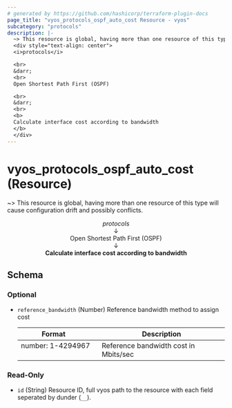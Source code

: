 ```yaml
---
# generated by https://github.com/hashicorp/terraform-plugin-docs
page_title: "vyos_protocols_ospf_auto_cost Resource - vyos"
subcategory: "protocols"
description: |-
  ~> This resource is global, having more than one resource of this type will cause configuration drift and possibly conflicts.
  <div style="text-align: center">
  <i>protocols</i>

  <br>
  &darr;
  <br>
  Open Shortest Path First (OSPF)

  <br>
  &darr;
  <br>
  <b>
  Calculate interface cost according to bandwidth
  </b>
  </div>
---
```


# vyos_protocols_ospf_auto_cost (Resource)

~> This resource is global, having more than one resource of this type will cause configuration drift and possibly conflicts.

<div style="text-align: center">
<i>protocols</i>

<br>
&darr;
<br>
Open Shortest Path First (OSPF)

<br>
&darr;
<br>
<b>
Calculate interface cost according to bandwidth
</b>
</div>



<!-- schema generated by tfplugindocs -->
## Schema

### Optional

- `reference_bandwidth` (Number) Reference bandwidth method to assign cost

    |  Format &emsp; | Description  |
    |----------|---------------|
    |  number: 1-4294967  &emsp; |  Reference bandwidth cost in Mbits/sec  |

### Read-Only

- `id` (String) Resource ID, full vyos path to the resource with each field seperated by dunder (`__`).
